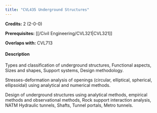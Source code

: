 ```yaml
---
title: "CVL435 Underground Structures"
---
```

**Credits:** 2 (2-0-0)

**Prerequisites:** [[/Civil Engineering/CVL321|CVL321]]

**Overlaps with:** CVL713

#### Description
Types and classification of underground structures, Functional aspects, Sizes and shapes, Support systems, Design methodology.

Stresses-deformation analysis of openings (circular, elliptical, spherical, ellipsoidal) using analytical and numerical methods.

Design of underground structures using analytical methods, empirical methods and observational methods, Rock support interaction analysis, NATM Hydraulic tunnels, Shafts, Tunnel portals, Metro tunnels.